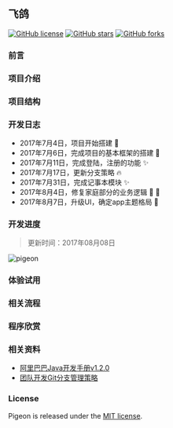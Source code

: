## 飞鸽

[![GitHub license](https://img.shields.io/badge/license-MIT-blue.svg)](https://raw.githubusercontent.com/monsterLin/Pigeon/master/LICENSE)
[![GitHub stars](https://img.shields.io/github/stars/monsterLin/Pigeon.svg?style=social&label=Stars)](https://github.com/monsterLin/Pigeon/stargazers)
[![GitHub forks](https://img.shields.io/github/forks/monsterLin/Pigeon.svg?style=social&label=Fork)](https://github.com/monsterLin/Pigeon/network)

### 前言

### 项目介绍

### 项目结构

### 开发日志

- 2017年7月4日，项目开始搭建 :tada:
- 2017年7月6日，完成项目的基本框架的搭建 :art:
- 2017年7月11日，完成登陆，注册的功能 :sparkles:
- 2017年7月17日，更新分支策略 :fire:
- 2017年7月31日，完成记事本模块 :sparkles:
- 2017年8月4日，修复家庭部分的业务逻辑 :art: :bug:
- 2017年8月7日，升级UI，确定app主题格局 :lipstick:

### 开发进度

> 更新时间：2017年08月08日

![pigeon](https://raw.githubusercontent.com/monsterLin/Pigeon/master/pigeon_2017_08_08.png)

### 体验试用

### 相关流程

### 程序欣赏

### 相关资料
- [阿里巴巴Java开发手册v1.2.0](http://files.monsterlin.com/%E9%98%BF%E9%87%8C%E5%B7%B4%E5%B7%B4Java%E5%BC%80%E5%8F%91%E6%89%8B%E5%86%8Cv1.2.0.pdf)
- [团队开发Git分支管理策略](https://helei112g.github.io/2017/04/14/%E5%9B%A2%E9%98%9F%E5%BC%80%E5%8F%91Git%E5%88%86%E6%94%AF%E7%AE%A1%E7%90%86%E7%AD%96%E7%95%A5/)

### License

Pigeon is released under the [MIT license](https://github.com/monsterLin/Pigeon/blob/master/LICENSE).
